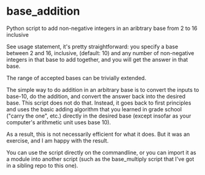 # base_addition
Python script to add non-negative integers in an aribtrary base from 2 to 16 inclusive

See usage statement, it's pretty straightforward: you specify a base between 2 and 16, inclusive, (default: 10) and any number of non-negative integers in that base to add together, and you will get the answer in that base.

The range of accepted bases can be trivially extended.

The simple way to do addition in an arbitrary base is to convert the inputs to base-10, do the addition, and convert the answer back into the desired base.
This script does not do that.
Instead, it goes back to first principles and uses the basic adding algorithm that you learned in grade school ("carry the one", etc.) directly in the desired base (except insofar as your computer's arithmetic unit uses base 10).

As a result, this is not necessarily efficient for what it does.
But it was an exercise, and I am happy with the result.

You can use the script directly on the commandline, or you can import it as a module into another script (such as the base_multiply script that I've got in a sibling repo to this one).
